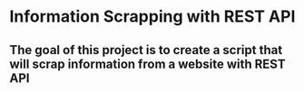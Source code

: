 #  Information Scrapping with REST API

## The goal of this project is to create a script that will scrap information from a website with REST API
